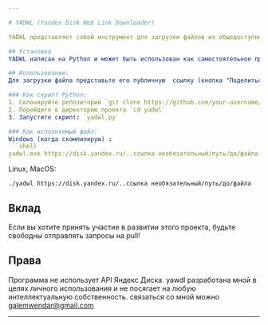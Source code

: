 ```yaml
---

# YADWL (Yandex Disk Web Link Downloader)

YADWL представляет собой инструмент для загрузки файлов из общедоступных ссылок на Яндекс Диск.

## Установка
YADWL написан на Python и может быть использован как самостоятельное приложение или встроенный модуль. Вот базовые инструкции для обоих случаев:

## Использование:
Для загрузки файла представьте его публичную  ссылку (кнопка "Поделиться") следующим образом:

### Как скрипт Python:
1. Склонируйте репозиторий `git clone https://github.com/your-username/yadwl.git`
2. Перейдите в директорию проекта `cd yadwl`
3. Запустите скрипт: `yadwl.py`

### Как исполняемый файл:
Windows (когда скомпилирую) :
```shell
yadwl.exe https://disk.yandex.ru/..ссылка необязательный/путь/до/файла
```
Linux, MacOS:
```shell
./yadwl https://disk.yandex.ru/..ссылка необязательный/путь/до/файла
```

## Вклад

Если вы хотите принять участие в развитии этого проекта, будьте свободны отправлять запросы на pull!
## Права

Программа не использует API Яндекс Диска. yawdl разработана мной в целях личного использования и не посягает на любую интеллектуальную собственность.
связаться со мной можно 
galemwendar@gmail.com

---
```

